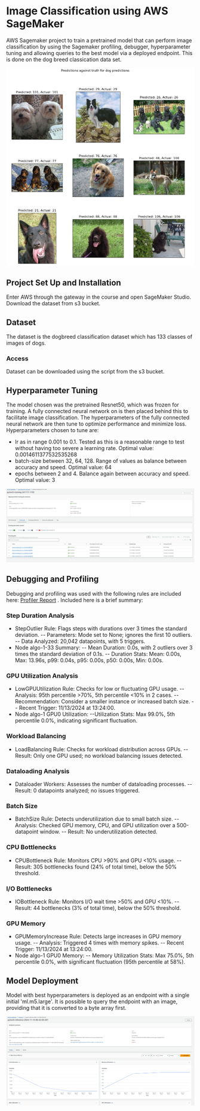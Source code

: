 # Image Classification using AWS SageMaker

AWS Sagemaker project to train a pretrained model that can perform image classification by using the Sagemaker profiling, debugger, hyperparameter tuning and allowing queries to the best model via a deployed endpoint. This is done on the dog breed classication data set.

![Dog Predictions](./Screenshots/dogPredictions.png)


## Project Set Up and Installation
Enter AWS through the gateway in the course and open SageMaker Studio. 
Download the dataset from s3 bucket. 

## Dataset
The dataset is the dogbreed classification dataset which has 133 classes of images of dogs.

### Access
Dataset can be downloaded using the script from the s3 bucket.

## Hyperparameter Tuning
The model chosen was the pretrained Resnet50, which was frozen for training. A fully connected neural network on is then placed behind this to facilitate image classification. The hyperparameters of the fully connected neural network are then tune to optimize performance and minimize loss. Hyperparameters chosen to tune are: 
- lr as in range 0.001 to 0.1. Tested as this is a reasonable range to test without having too severe a learning rate. Optimal value: 0.0014611377532535268
- batch-size between 32, 64, 128. Range of values as balance between accuracy and speed. Optimal value: 64 
- epochs between 2 and 4. Balance again between accuracy and speed. Optimal value: 3

![Hyperparameter Training](./Screenshots/HPTuningJobs2.png)

## Debugging and Profiling
Debugging and profiling was used with the following rules are included here: [Profiler Report](./ProfilerReport/profiler-output/profiler-report.html)
. Included here is a brief summary:
### Step Duration Analysis
- StepOutlier Rule: Flags steps with durations over 3 times the standard deviation.
-- Parameters: Mode set to None; ignores the first 10 outliers.
-- Data Analyzed: 20,042 datapoints, with 5 triggers.
- Node algo-1-33 Summary:
-- Mean Duration: 0.0s, with 2 outliers over 3 times the standard deviation of 0.1s.
-- Duration Stats: Mean: 0.00s, Max: 13.96s, p99: 0.04s, p95: 0.00s, p50: 0.00s, Min: 0.00s.
### GPU Utilization Analysis
- LowGPUUtilization Rule: Checks for low or fluctuating GPU usage.
-- Analysis: 95th percentile >70%, 5th percentile <10% in 2 cases.
-- Recommendation: Consider a smaller instance or increased batch size.
-- Recent Trigger: 11/13/2024 at 13:24:00.
- Node algo-1 GPU0 Utilization:
--Utilization Stats: Max 99.0%, 5th percentile 0.0%, indicating significant fluctuation.
### Workload Balancing
- LoadBalancing Rule: Checks for workload distribution across GPUs.
-- Result: Only one GPU used; no workload balancing issues detected.
### Dataloading Analysis
- Dataloader Workers: Assesses the number of dataloading processes.
-- Result: 0 datapoints analyzed; no issues triggered.
### Batch Size
- BatchSize Rule: Detects underutilization due to small batch size.
-- Analysis: Checked GPU memory, CPU, and GPU utilization over a 500-datapoint window.
-- Result: No underutilization detected.
### CPU Bottlenecks
- CPUBottleneck Rule: Monitors CPU >90% and GPU <10% usage.
-- Result: 305 bottlenecks found (24% of total time), below the 50% threshold.
### I/O Bottlenecks
- IOBottleneck Rule: Monitors I/O wait time >50% and GPU <10%.
-- Result: 44 bottlenecks (3% of total time), below the 50% threshold.
### GPU Memory
- GPUMemoryIncrease Rule: Detects large increases in GPU memory usage.
-- Analysis: Triggered 4 times with memory spikes.
-- Recent Trigger: 11/13/2024 at 13:24:00.
- Node algo-1 GPU0 Memory:
-- Memory Utilization Stats: Max 75.0%, 5th percentile 0.0%, with significant fluctuation (95th percentile at 58%).

## Model Deployment
Model with best hyperparameters is deployed as an endpoint with a single initial 'ml.m5.large'. It is possible to query the endpoint with an image, providing that it is converted to a byte array first. 

![Endpoint operation](./Screenshots/Endpoint_operation.png)

